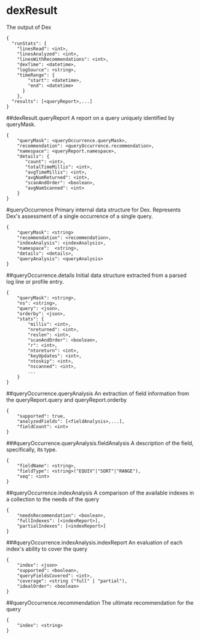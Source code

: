 # dexResult
The output of Dex
```
{
  "runStats": {
    "linesRead": <int>,
    "linesAnalyzed": <int>,
    "linesWithRecommendations": <int>,
    "dexTime": <datetime>,
    "logSource": <string>,
    "timeRange": {
        "start": <datetime>,
        "end": <datetime>
      }
    },
  "results": [<queryReport>,...]
}
```

##dexResult.queryReport
A report on a query uniquely identified by queryMask.

```
{
    "queryMask": <queryOccurrence.queryMask>,
    "recommendation": <queryOccurrence.recommendation>,
    "namespace": <queryReport.namespace>,
    "details": {
       "count": <int>,
       "totalTimeMillis": <int>,
       "avgTimeMillis": <int>,
       "avgNumReturned": <int>,
       "scanAndOrder": <boolean>,
       "avgNumScanned": <int>
    }
}
```

#queryOccurrence
Primary internal data structure for Dex. Represents Dex's assessment of a single occurrence of a single query.
```
{
    "queryMask": <string>
    "recommendation": <recommendation>,
    "indexAnalysis": <indexAnalysis>,
    "namespace":  <string>,
    "details": <details>,
    "queryAnalysis": <queryAnalysis>
}
```

##queryOccurrence.details
Initial data structure extracted from a parsed log line or profile entry.

```
{
    "queryMask": <string>,
    "ns": <string>,
    "query": <json>,
    "orderby": <json>,
    "stats": {
        "millis": <int>,
        "nreturned": <int>,
        "reslen": <int>,
        "scanAndOrder": <boolean>,
        "r": <int>,
        "ntoreturn": <int>,
        "keyUpdates": <int>,
        "ntoskip": <int>,
        "nscanned": <int>,
        ...
    }
}
```

##queryOccurrence.queryAnalysis
An extraction of field information from the queryReport.query and queryReport.orderby

```
{
    "supported": true,
    "analyzedFields": [<fieldAnalysis>,...],
    "fieldCount": <int>
}
```

###queryOccurrence.queryAnalysis.fieldAnalysis
A description of the field, specifically, its type.

```
{
    "fieldName": <string>,
    "fieldType": <string>("EQUIV"|"SORT"|"RANGE"),
    "seq": <int>
}
```

##queryOccurrence.indexAnalysis
A comparison of the available indexes in a collection to the needs of the query

```
{
    "needsRecommendation": <boolean>,
    "fullIndexes": [<indexReport>],
    "partialIndexes": [<indexReport>]
}
```

###queryOccurrence.indexAnalysis.indexReport
An evaluation of each index's ability to cover the query

```
{
    "index": <json> 
    "supported": <boolean>, 
    "queryFieldsCovered": <int>, 
    "coverage": <string ("full" | "partial"), 
    "idealOrder": <boolean>
}
```

##queryOccurrence.recommendation
The ultimate recommendation for the query

```
{
    "index": <string>
}
```
